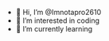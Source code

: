 - 👋 Hi, I’m @Imnotapro2610
- 👀 I’m interested in coding
- 🌱 I’m currently learning

<!---
Imnotapro2610/Imnotapro2610 is a ✨ special ✨ repository because its `README.md` (this file) appears on your GitHub profile.
You can click the Preview link to take a look at your changes.
--->
